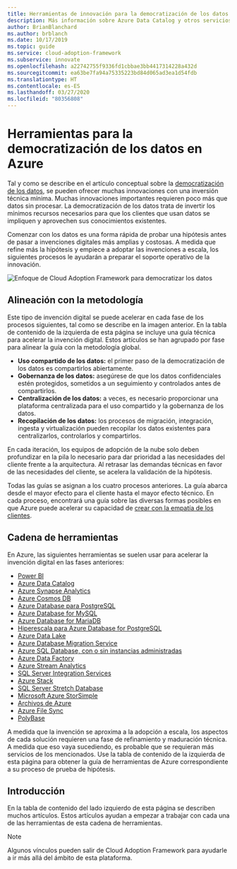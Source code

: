 ```yaml
---
title: Herramientas de innovación para la democratización de los datos
description: Más información sobre Azure Data Catalog y otros servicios que pueden ayudarle a probar rápidamente una hipótesis antes de pasar a invenciones digitales más amplias y costosas.
author: BrianBlanchard
ms.author: brblanch
ms.date: 10/17/2019
ms.topic: guide
ms.service: cloud-adoption-framework
ms.subservice: innovate
ms.openlocfilehash: a22742755f9336fd1cbbae3bb4417314228a432d
ms.sourcegitcommit: ea63be7fa94a75335223bd84d065ad3ea1d54fdb
ms.translationtype: HT
ms.contentlocale: es-ES
ms.lasthandoff: 03/27/2020
ms.locfileid: "80356808"
---
```

# <a name="tools-to-democratize-data-in-azure"></a>Herramientas para la democratización de los datos en Azure

Tal y como se describe en el artículo conceptual sobre la [democratización de los datos](../considerations/data.md), se pueden ofrecer muchas innovaciones con una inversión técnica mínima. Muchas innovaciones importantes requieren poco más que datos sin procesar. La democratización de los datos trata de invertir los mínimos recursos necesarios para que los clientes que usan datos se impliquen y aprovechen sus conocimientos existentes.

Comenzar con los datos es una forma rápida de probar una hipótesis antes de pasar a invenciones digitales más amplias y costosas. A medida que refine más la hipótesis y empiece a adoptar las invenciones a escala, los siguientes procesos le ayudarán a preparar el soporte operativo de la innovación.

![Enfoque de Cloud Adoption Framework para democratizar los datos](../../_images/innovate/democratize-data.png)

## <a name="alignment-to-the-methodology"></a>Alineación con la metodología

Este tipo de invención digital se puede acelerar en cada fase de los procesos siguientes, tal como se describe en la imagen anterior. En la tabla de contenido de la izquierda de esta página se incluye una guía técnica para acelerar la invención digital. Estos artículos se han agrupado por fase para alinear la guía con la metodología global.

- **Uso compartido de los datos:** el primer paso de la democratización de los datos es compartirlos abiertamente.
- **Gobernanza de los datos:** asegúrese de que los datos confidenciales estén protegidos, sometidos a un seguimiento y controlados antes de compartirlos.
- **Centralización de los datos:** a veces, es necesario proporcionar una plataforma centralizada para el uso compartido y la gobernanza de los datos.
- **Recopilación de los datos:** los procesos de migración, integración, ingesta y virtualización pueden recopilar los datos existentes para centralizarlos, controlarlos y compartirlos.

En cada iteración, los equipos de adopción de la nube solo deben profundizar en la pila lo necesario para dar prioridad a las necesidades del cliente frente a la arquitectura. Al retrasar las demandas técnicas en favor de las necesidades del cliente, se acelera la validación de la hipótesis.

Todas las guías se asignan a los cuatro procesos anteriores. La guía abarca desde el mayor efecto para el cliente hasta el mayor efecto técnico. En cada proceso, encontrará una guía sobre las diversas formas posibles en que Azure puede acelerar su capacidad de [crear con la empatía de los clientes](../considerations/build.md).

## <a name="toolchain"></a>Cadena de herramientas

En Azure, las siguientes herramientas se suelen usar para acelerar la invención digital en las fases anteriores:

- [Power BI](https://docs.microsoft.com/power-bi)
- [Azure Data Catalog](https://docs.microsoft.com/azure/data-catalog)
- [Azure Synapse Analytics](https://docs.microsoft.com/azure/synapse-analytics)
- [Azure Cosmos DB](https://docs.microsoft.com/azure/cosmos-db)
- [Azure Database para PostgreSQL](https://docs.microsoft.com/azure/postgresql)
- [Azure Database for MySQL](https://docs.microsoft.com/azure/mysql)
- [Azure Database for MariaDB](https://docs.microsoft.com/azure/mariadb)
- [Hiperescala para Azure Database for PostgreSQL](https://docs.microsoft.com/azure/postgresql/concepts-hyperscale-nodes)
- [Azure Data Lake](https://docs.microsoft.com/azure/storage/blobs/data-lake-storage-introduction)
- [Azure Database Migration Service](https://docs.microsoft.com/azure/dms)
- [Azure SQL Database, con o sin instancias administradas](https://docs.microsoft.com/azure/sql-database)
- [Azure Data Factory](https://docs.microsoft.com/azure/data-factory)
- [Azure Stream Analytics](https://docs.microsoft.com/azure/stream-analytics)
- [SQL Server Integration Services](https://docs.microsoft.com/sql/integration-services)
- [Azure Stack](https://docs.microsoft.com/azure-stack)
- [SQL Server Stretch Database](https://docs.microsoft.com/sql/sql-server/stretch-database)
- [Microsoft Azure StorSimple](https://docs.microsoft.com/azure/storsimple)
- [Archivos de Azure](https://docs.microsoft.com/azure/storage/files)
- [Azure File Sync](https://docs.microsoft.com/azure/storage/files/storage-sync-files-planning)
- [PolyBase](https://docs.microsoft.com/sql/relational-databases/polybase)

A medida que la invención se aproxima a la adopción a escala, los aspectos de cada solución requieren una fase de refinamiento y maduración técnica. A medida que eso vaya sucediendo, es probable que se requieran más servicios de los mencionados. Use la tabla de contenido de la izquierda de esta página para obtener la guía de herramientas de Azure correspondiente a su proceso de prueba de hipótesis.

## <a name="get-started"></a>Introducción

En la tabla de contenido del lado izquierdo de esta página se describen muchos artículos. Estos artículos ayudan a empezar a trabajar con cada una de las herramientas de esta cadena de herramientas.

> [!NOTE]
> Algunos vínculos pueden salir de Cloud Adoption Framework para ayudarle a ir más allá del ámbito de esta plataforma.
